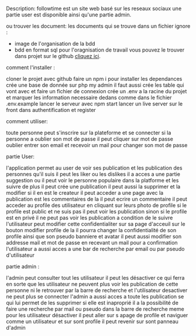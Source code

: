 Description: 
followtime est un site web basé sur les reseaux sociaux une partie user est disponible ainsi qu'une partie admin.

ou trouver les document: 
les documents qui se trouve dans un fichier ignore : 
- image de l'organisation de la bdd 
- bdd en format sql pour l'oragnisation de travail vous pouvez le trouver dans projet sur le github [cliquez ici](https://github.com/users/Emily-38/projects/4).

comment l'installer :

cloner le projet avec github faire un npm i pour installer les dependances crée une base de donnée sur php my admin il faut aussi crée les table qui vont avec et faire un fichier de connexion crée un .env a la racine du projet et marquer les information necessaire dedans comme dans le fichier .env.example lancer le serveur avec npm start lancer un live server sur le front dans authentification et register

comment utiliser:

toute personne peut s'inscrire sur la plateforme et se connecter si la personne a oublier son mot de passe il peut cliquer sur mot de passe oublier entrer son email et recevoir un mail pour changer son mot de passe

partie User:

l'application permet au user de voir ses publication et les publication des personnes qu'il suis il peut les liker ou les dislikes il a acces a une partie suggestion ou il peut voir le personne populaire dans la platforme et les suivre de plus il peut crée une publication il peut aussi la supprimer et la modifier si il en est le createur il peut acceder a une page avec la publication est les  commentaires de la il peut ecrire un commentaire il peut acceder au profile des utilisateur en cliquant sur leurs photo de profile si le profile est public et ne suis pas  il peut voir les publication sinon si le profile est en privé il ne peut pas voir les publication a condition de le suivre l'utilisateur peut modifier cette confidentialiter sur sa page d'acceuil sur le bouton modifier profile de la il pourra changer la confidentialité de son profile ainsi que son pseudo banniere et avatar il peut aussi modifier son addresse mail et mot de passe en recevant un mail pour a confirmation l'utilisateur a aussi acces a une bar de recherche par email ou par pseudo d'utilisateur 

partie admin :

l'admin peut consulter tout les utilisateur il peut les désactiver ce qui ferra en sorte que les utilisateur ne peuvent plus voir les publication de cette personne ni le retrouver par la barre de recherche et l'utilisateur desactiver ne peut plus se connecter 
l'admin a aussi acces a toute les publication se qui lui permet de les supprimer si elle est inaproprié 
il a la possibilité de faire une recherche par mail ou pseudo dans la barre de recherche meme pour les utilisateur désactiver  il peut aller sur s apage de profile et naviguer comme un utilisateur et sur sont profile il peut revenir sur sont panneau d'admin 
